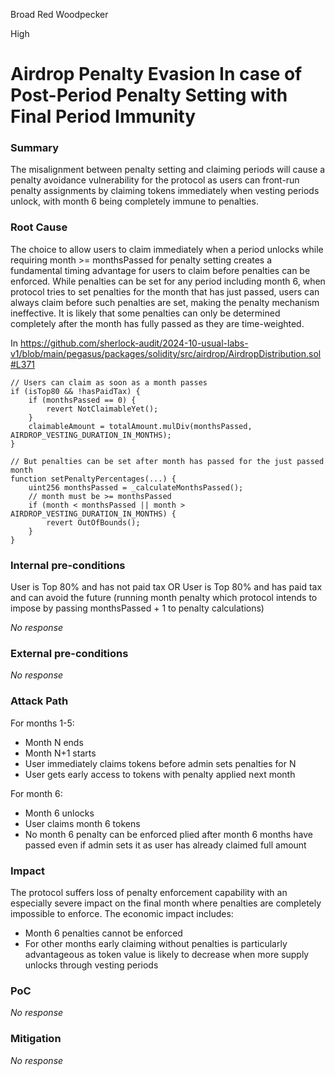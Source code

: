 Broad Red Woodpecker

High

# Airdrop Penalty Evasion In case of Post-Period Penalty Setting with Final Period Immunity

### Summary

The misalignment between penalty setting and claiming periods will cause a penalty avoidance vulnerability for the protocol as users can front-run penalty assignments by claiming tokens immediately when vesting periods unlock, with month 6 being completely immune to penalties.


### Root Cause

The choice to allow users to claim immediately when a period unlocks while requiring month >= monthsPassed for penalty setting creates a fundamental timing advantage for users to claim before penalties can be enforced. While penalties can be set for any period including month 6, when protocol tries to set penalties for the month that has just passed,  users can always claim before such penalties are set, making the penalty mechanism ineffective. It is likely that some penalties can only be determined completely after the month has fully passed as they are time-weighted.

In https://github.com/sherlock-audit/2024-10-usual-labs-v1/blob/main/pegasus/packages/solidity/src/airdrop/AirdropDistribution.sol#L371
```solidity
// Users can claim as soon as a month passes
if (isTop80 && !hasPaidTax) {
    if (monthsPassed == 0) {
        revert NotClaimableYet();
    }
    claimableAmount = totalAmount.mulDiv(monthsPassed, AIRDROP_VESTING_DURATION_IN_MONTHS);
}

// But penalties can be set after month has passed for the just passed month
function setPenaltyPercentages(...) {
    uint256 monthsPassed = _calculateMonthsPassed();
    // month must be >= monthsPassed
    if (month < monthsPassed || month > AIRDROP_VESTING_DURATION_IN_MONTHS) {
        revert OutOfBounds();
    }
}
```



### Internal pre-conditions
User is Top 80% and  has not paid tax OR
User is Top 80%  and has paid tax and can avoid the future (running month penalty which protocol intends to impose by passing monthsPassed + 1 to penalty calculations)

_No response_

### External pre-conditions

_No response_

### Attack Path

For months 1-5:

- Month N ends
- Month N+1 starts
- User immediately claims tokens before admin sets penalties for N
- User gets early access to tokens with penalty applied next month

For month 6:

- Month 6 unlocks
- User claims month 6 tokens
- No month 6 penalty can be enforced plied after month 6 months have passed even if admin sets it as user has already claimed full amount

### Impact

The protocol suffers loss of penalty enforcement capability with an especially severe impact on the final month where penalties are completely impossible to enforce. The economic impact includes:

- Month 6 penalties cannot be enforced
- For other months early claiming without penalties is particularly advantageous as token value is likely to decrease when more supply unlocks through vesting periods

### PoC

_No response_

### Mitigation

_No response_